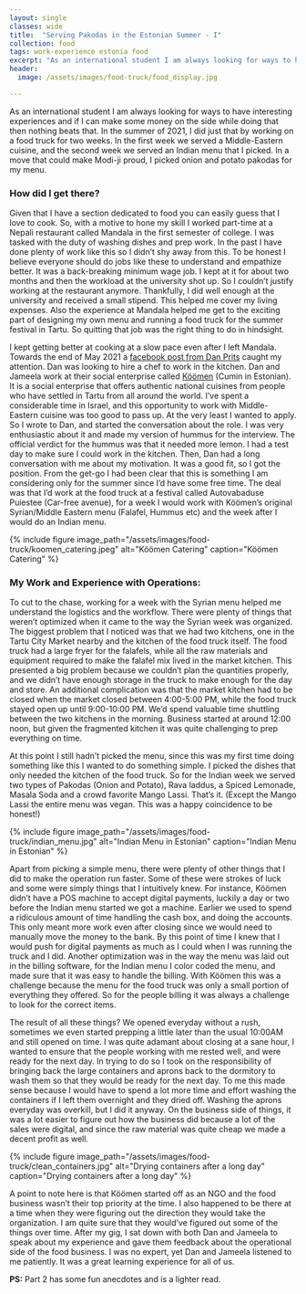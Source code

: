 ```yaml
---
layout: single
classes: wide
title:  "Serving Pakodas in the Estonian Summer - I"
collection: food
tags: work-experience estonia food
excerpt: "As an international student I am always looking for ways to have interesting experiences"
header:
  image: /assets/images/food-truck/food_display.jpg

---
```


As an international student I am always looking for ways to have interesting experiences and if I can make some money on the side while doing that then nothing beats that. In the summer of 2021, I did just that by working on a food truck for two weeks. In the first week we served a Middle-Eastern cuisine, and the second week we served an Indian menu that I picked. In a move that could make Modi-ji proud, I picked onion and potato pakodas for my menu.

### How did I get there?
Given that I have a section dedicated to food you can easily guess that I love to cook. So, with a motive to hone my skill I worked part-time at a Nepali restaurant called Mandala in the first semester of college. I was tasked with the duty of washing dishes and prep work. In the past I have done plenty of work like this so I didn’t shy away from this. To be honest I believe everyone should do jobs like these to understand and empathize better. It was a back-breaking minimum wage job. I kept at it for about two months and then the workload at the university shot up. So I couldn’t justify working at the restaurant anymore. Thankfully, I did well enough at the university and received a small stipend. This helped me cover my living expenses. Also the experience at Mandala helped me get to the exciting part of designing my own menu and running a food truck for the summer festival in Tartu. So quitting that job was the right thing to do in hindsight.

I kept getting better at cooking at a slow pace even after I left Mandala. Towards the end of May 2021 a [facebook post from Dan Prits](https://www.facebook.com/groups/566151516818945/posts/3453434658090602/) caught my attention. Dan was looking to hire a chef to work in the kitchen. Dan and Jameela work at their social enterprise called [Köömen](https://koomen.ee/) (Cumin in Estonian). It is a social enterprise that offers authentic national cuisines from people who have settled in Tartu from all around the world. I’ve spent a considerable time in Israel, and this opportunity to work with Middle-Eastern cuisine was too good to pass up. At the very least I wanted to apply. So I wrote to Dan, and started the conversation about the role. I was very enthusiastic about it and made my version of hummus for the interview. The official verdict for the hummus was that it needed more lemon. I had a test day to make sure I could work in the kitchen. Then, Dan had a long conversation with me about my motivation. It was a good fit, so I got the position. From the get-go I had been clear that this is something I am considering only for the summer since I’d have some free time. The deal was that I’d work at the food truck at a festival called Autovabaduse Puiestee (Car-free avenue), for a week I would work with Köömen’s original Syrian/Middle Eastern menu (Falafel, Hummus etc) and the week after I would do an Indian menu.

{% include figure image_path="/assets/images/food-truck/koomen_catering.jpeg" alt="Köömen Catering" caption="Köömen Catering" %}

### My Work and Experience with Operations:
To cut to the chase, working for a week with the Syrian menu helped me understand the logistics and the workflow. There were plenty of things that weren’t optimized when it came to the way the Syrian week was organized. The biggest problem that I noticed was that we had two kitchens, one in the Tartu City Market nearby and the kitchen of the food truck itself. The food truck had a large fryer for the falafels, while all the raw materials and equipment required to make the falafel mix lived in the market kitchen. This presented a big problem because we couldn’t plan the quantities properly, and we didn’t have enough storage in the truck to make enough for the day and store. An additional complication was that the market kitchen had to be closed when the market closed between 4:00-5:00 PM, while the food truck stayed open up until 9:00-10:00 PM. We’d spend valuable time shuttling between the two kitchens in the morning. Business started at around 12:00 noon, but given the fragmented kitchen it was quite challenging to prep everything on time.

At this point I still hadn’t picked the menu, since this was my first time doing something like this I wanted to do something simple. I picked the dishes that only needed the kitchen of the food truck. So for the Indian week we served two types of Pakodas (Onion and Potato), Rava laddus, a Spiced Lemonade, Masala Soda and a crowd favorite Mango Lassi. That’s it. (Except the Mango Lassi the entire menu was vegan. This was a happy coincidence to be honest!)

{% include figure image_path="/assets/images/food-truck/indian_menu.jpg" alt="Indian Menu in Estonian" caption="Indian Menu in Estonian" %}

Apart from picking a simple menu, there were plenty of other things that I did to make the operation run faster. Some of these were strokes of luck and some were simply things that I intuitively knew. For instance, Köömen didn’t have a POS machine to accept digital payments, luckily a day or two before the Indian menu started we got a machine. Earlier we used to spend a ridiculous amount of time handling the cash box, and doing the accounts. This only meant more work even after closing since we would need to manually move the money to the bank. By this point of time I knew that I would push for digital payments as much as I could when I was running the truck and I did. Another optimization was in the way the menu was laid out in the billing software, for the Indian menu I color coded the menu, and made sure that it was easy to handle the billing. With Köömen this was a challenge because the menu for the food truck was only a small portion of everything they offered. So for the people billing it was always a challenge to look for the correct items.

The result of all these things? We opened everyday without a rush, sometimes we even started prepping a little later than the usual 10:00AM and still opened on time. I was quite adamant about closing at a sane hour, I wanted to ensure that the people working with me rested well, and were ready for the next day. In trying to do so I took on the responsibility of bringing back the large containers and aprons back to the dormitory to wash them so that they would be ready for the next day. To me this made sense because I would have to spend a lot more time and effort washing the containers if I left them overnight and they dried off. Washing the aprons everyday was overkill, but I did it anyway. On the business side of things, it was a lot easier to figure out how the business did because a lot of the sales were digital, and since the raw material was quite cheap we made a decent profit as well.

{% include figure image_path="/assets/images/food-truck/clean_containers.jpg" alt="Drying containers after a long day" caption="Drying containers after a long day" %}


A point to note here is that Köömen started off as an NGO and the food business wasn’t their top priority at the time. I also happened to be there at a time when they were figuring out the direction they would take the organization. I am quite sure that they would’ve figured out some of the things over time. After my gig, I sat down with both Dan and Jameela to speak about my experience and gave them feedback about the operational side of the food business. I was no expert, yet Dan and Jameela listened to me patiently. It was a great learning experience for all of us.

**PS:** Part 2 has some fun anecdotes and is a lighter read.
